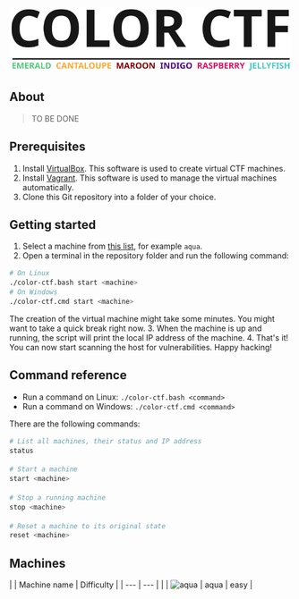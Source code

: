 ![COLOR CTF](logo/logo.svg)

## About

> TO BE DONE

## Prerequisites

1. Install [VirtualBox](https://www.virtualbox.org/wiki/Downloads). This software is used to create virtual CTF machines.
2. Install [Vagrant](https://www.vagrantup.com/downloads). This software is used to manage the virtual machines automatically.
3. Clone this Git repository into a folder of your choice.

## Getting started

1. Select a machine from [this list](#machines), for example `aqua`.
2. Open a terminal in the repository folder and run the following command:
```bash
# On Linux
./color-ctf.bash start <machine>
# On Windows
./color-ctf.cmd start <machine>
```
The creation of the virtual machine might take some minutes. You might want to take a quick break right now.
3. When the machine is up and running, the script will print the local IP address of the machine.
4. That's it! You can now start scanning the host for vulnerabilities. Happy hacking!

## Command reference
- Run a command on Linux: `./color-ctf.bash <command>`
- Run a command on Windows: `./color-ctf.cmd <command>`

There are the following commands:

```bash
# List all machines, their status and IP address
status

# Start a machine
start <machine>

# Stop a running machine
stop <machine>

# Reset a machine to its original state
reset <machine>
```

## Machines

|                                     | Machine name       | Difficulty |
| ---                                 | ---                |            |
| ![aqua](logo/icon/aqua.png)         | aqua               | easy       |

